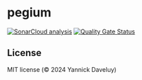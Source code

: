 pegium
==========

[![SonarCloud analysis](https://github.com/ydaveluy/pegium/actions/workflows/sonarcloud.yml/badge.svg)](https://github.com/ydaveluy/pegium/actions/workflows/sonarcloud.yml)
[![Quality Gate Status](https://sonarcloud.io/api/project_badges/measure?project=ydaveluy_pegium&metric=alert_status)](https://sonarcloud.io/summary/new_code?id=ydaveluy_pegium)

License
-------

MIT license (© 2024 Yannick Daveluy)
